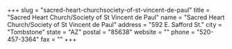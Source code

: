 +++
slug = "sacred-heart-churchsociety-of-st-vincent-de-paul"
title = "Sacred Heart Church/Society of St Vincent de Paul"
name = "Sacred Heart Church/Society of St Vincent de Paul"
address = "592 E. Safford St."
city = "Tombstone"
state = "AZ"
postal = "85638"
website = ""
phone = "520-457-3364"
fax = ""
+++
